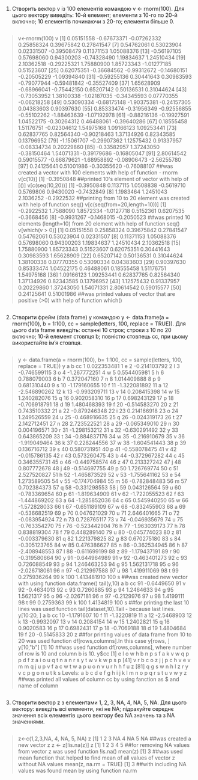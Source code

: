 1. Створить вектор v із 100 елементів командою v <- rnorm(100). Для цього
вектору виведіть: 10-й елемент; елементи з 10-го по 20-й включно; 10
елементів починаючи з 20-го; елементи більше 0.
```R
```
> v<-rnorm(100)
> v
[1]  0.05151558 -0.67673371 -0.07262332  0.25858324  0.39675842  0.27841547
[7]  0.54762061  0.53023904  0.02331507 -0.39508479  0.11371153  1.05088376
[13] -0.56197105  0.57698060  0.94300203 -0.74328490  1.19834637  1.24510434
[19]  2.10362518 -0.29225321  1.75880900  1.85723343 -1.01277185  0.51523607
[25]  0.62075351 -0.36684562 -0.99312672 -0.14680151 -0.20505229 -1.09394840
[31] -0.59255136  0.30441643  0.30983593 -0.79077944 -0.59481842 -0.35527409
[37]  1.65628909 -0.68966041 -0.75442150  0.65207142  0.50136531  0.31044624
[43] -0.73053952  1.38100338 -1.02187035 -0.34345593  0.07770355 -0.06218258
[49]  0.53090334 -0.68175148 -1.90375381 -0.24157305  0.04383603  0.90397630
[55]  0.85333474 -0.31956349 -0.92556855 -0.55102262 -1.88463639 -1.07192978
[61] -0.88216136 -0.19927591  1.04522175 -0.30264312  0.46488061 -0.39640286
[67]  0.18555458  1.51176751 -0.02304612  1.54975168  1.09166123  1.09253441
[73]  0.62837765  0.82564340 -0.90218463  1.37134926  0.82343585  0.13796952
[79] -1.15061707 -0.29907362  1.12575432  0.91337957 -0.08334734  0.20229860
[85] -0.33582957  1.37243050 -0.38150464  1.54071331 -0.39179686 -0.16805047
[91]  2.80614542  0.59015577 -0.66879621 -1.68958892 -0.08906473 -2.56255780
[97]  0.24125641  0.51001986 -0.30355620 -0.76088107
##was created a vector with 100 elements with help of function - rnorm 
> v[c(10)]
[1] -0.3950848
##printed 10's element of vector with help of [()]
> v[c(seq(10,20))]
[1] -0.3950848  0.1137115  1.0508838 -0.5619710  0.5769806  0.9430020 -0.7432849
[8]  1.1983464  1.2451043  2.1036252 -0.2922532
> ##printing from 10 to 20 element was created with help of function seq()
  > v[c(seq(from=20,length=10))]
[1] -0.2922532  1.7588090  1.8572334 -1.0127718  0.5152361  0.6207535 -0.3668456
[8] -0.9931267 -0.1468015 -0.2050523
> ##was printed 10 elements (length=10) from 20 element with help of function seq() 
>v[which(v > 0)]
[1] 0.05151558 0.25858324 0.39675842 0.27841547 0.54762061 0.53023904 0.02331507
[8] 0.11371153 1.05088376 0.57698060 0.94300203 1.19834637 1.24510434 2.10362518
[15] 1.75880900 1.85723343 0.51523607 0.62075351 0.30441643 0.30983593 1.65628909
[22] 0.65207142 0.50136531 0.31044624 1.38100338 0.07770355 0.53090334 0.04383603
[29] 0.90397630 0.85333474 1.04522175 0.46488061 0.18555458 1.51176751 1.54975168
[36] 1.09166123 1.09253441 0.62837765 0.82564340 1.37134926 0.82343585 0.13796952
[43] 1.12575432 0.91337957 0.20229860 1.37243050 1.54071331 2.80614542 0.59015577
[50] 0.24125641 0.51001986
##was printed values of vector that are positive (>0) with help of function which()
 ```R
 ```
 2. Створити фрейм (data frame) y командою y <- data.frame(a = rnorm(100), b
                                                           = 1:100, cc = sample(letters, 100, replace = TRUE)). Для цього data frame
 виведіть: останні 10 строк; строки з 10 по 20 включно; 10-й елемент
 стовпця b; повністю стовпець cc, при цьому використайте ім’я стовпця.
 ```R
 ```
 > y <- data.frame(a = rnorm(100), b= 1:100, cc = sample(letters, 100, replace = TRUE))
 > y
 a   b cc
 1    0.022353481   1  e
 2   -0.214103792   2  l
 3   -0.746599115   3  o
 4   -1.267772251   4  w
 5    0.554405981   5  h
 6    0.788079003   6  b
 7    0.372047160   7  n
 8    1.014409888   8  p
 9    0.681310440   9  s
 10  -1.179160655  10  f
 11  -1.322081892  11  a
 12  -2.546890262  12  k
 13  -0.993209711  13  v
 14   0.208415398  14  w
 15   1.240282076  15  q
 16   0.902058310  16  p
 17   0.698243129  17  p
 18  -0.706918791  18  d
 19   1.480468393  19  f
 20  -0.514583270  20  z
 21   0.743510332  21  a
 22  -0.879246348  22  i
 23   0.214166918  23  o
 24   1.249526559  24  u
 25  -0.468916635  25  q
 26  -0.024319173  26  t
 27   2.142712451  27  n
 28   2.723522521  28  a
 29  -0.065349010  29  n
 30   0.004196571  30  r
 31  -1.298153212  31  s
 32  -0.630291492  32  y
 33   0.643865209  33  t
 34  -0.884837176  34  w
 35  -0.216910679  35  v
 36  -1.919049464  36  k
 37   0.228244556  37  w
 38  -1.604541443  38  p
 39   0.136716712  39  s
 40   0.580731951  40  p
 41  -0.558078475  41  v
 42  -0.015786135  42  r
 43   0.573260475  43  b
 44  -0.372967282  44  c
 45   0.346355731  45  o
 46  -0.449758574  46  z
 47   0.213327242  47  j
 48   0.807772678  48  j
 49  -0.514697755  49  p
 50   1.726769774  50  c
 51   2.527520827  51  h
 52  -1.465873529  52  v
 53  -1.755641162  53  e
 54   1.273589505  54  v
 55  -0.174704984  55  m
 56  -0.782848483  56  m
 57   0.702384373  57  q
 58  -0.331298553  58  j
 59   0.043126564  59  u
 60  -0.783369654  60  p
 61  -1.819634909  61  v
 62  -1.722055523  62  f
 63  -1.444869202  63  a
 64  -1.285852036  64  c
 65   0.545940250  65  w
 66  -1.572828033  66  t
 67  -0.651189109  67  w
 68  -0.832455903  68  a
 69  -0.536682519  69  p
 70   0.047621029  70  u
 71   2.646401665  71  o
 72  -0.083954924  72  n
 73   0.728765117  73  v
 74  -0.046935679  74  u
 75  -0.763354270  75  r
 76  -0.523442904  76  h
 77  -1.963039173  77  h
 78   0.838819304  78  f
 79   0.448289140  79  u
 80  -0.045774023  80  z
 81  -0.003379630  81  q
 82   1.221379825  82  g
 83   0.670275180  83  s
 84  -0.305123765  84  w
 85   0.476386627  85  n
 86  -0.362534945  86  h
 87  -2.408948553  87  l
 88  -0.611699199  88  z
 89  -1.179437191  89  r
 90  -0.319580664  90  y
 91  -0.644964989  91  v
 92  -0.463401273  92  c
 93   0.726088549  93  p
 94   1.246463253  94  g
 95   1.562131718  95  o
 96  -2.026718061  96  n
 97  -0.212997588  97  u
 98   1.419911069  98  t
 99   0.275936264  99  k
 100  1.413481910 100  s
 ##was created new vector with using function data.frame()
 > tail(y,10)
 a   b cc
 91  -0.6449650  91  v
 92  -0.4634013  92  c
 93   0.7260885  93  p
 94   1.2464633  94  g
 95   1.5621317  95  o
 96  -2.0267181  96  n
 97  -0.2129976  97  u
 98   1.4199111  98  t
 99   0.2759363  99  k
 100  1.4134819 100  s
 ##for printing the last 10 lines was used function tail(dataset,10).Tail - because last lines.
 > y[10:20, ]
 a  b cc
 10 -1.1791607 10  f
 11 -1.3220819 11  a
 12 -2.5468903 12  k
 13 -0.9932097 13  v
 14  0.2084154 14  w
 15  1.2402821 15  q
 16  0.9020583 16  p
 17  0.6982431 17  p
 18 -0.7069188 18  d
 19  1.4804684 19  f
 20 -0.5145833 20  z
 > ##for printing values of data frame from 10 to 20 was used function df[rows,columns].In this case y[rows, ]
   > y[10,"b"]
 [1] 10
 ##was used function df[rows,columns], where number of row is 10 and column b is 10.
 >y$cc
  [1] e l o w h b n p s f a k v w q p p d f z a i o u q t n a n r s y t w v k w p s p
 [41] v r b c o z j j p c h v e v m m q j u p v f a c w t w a p u o n v u r h h f u z
 [81] q g s w n h l z r y v c p g o n u t k s
Levels: a b c d e f g h i j k l m n o p q r s t u v w y z
##was printed all values of column cc by using fanction as $ and name of column
```R
```
3. Створити вектор z з елементами 1, 2, 3, NA, 4, NA, 5, NA. Для цього
вектору: виведіть всі елементи, які не NA; підрахуйте середнє значення
всіх елементів цього вектору без NA значень та з NA значеннями.
```R
```
> z<-c(1,2,3,NA, 4, NA, 5, NA)
> z
[1]  1  2  3 NA  4 NA  5 NA
##was created a new vector z
> z <- z[!is.na(z)]
> z
[1] 1 2 3 4 5
##for removing NA values from vector z was used function !is.na()
> mean(z)
[1] 3
##was used mean function that helped to find mean of all values of vector z without NA values
> mean(z, na.rm = TRUE)
[1] 3
##with including NA values was found mean by using function na.rm





 
